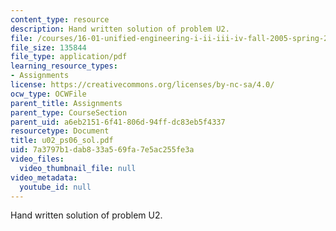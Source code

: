 ```yaml
---
content_type: resource
description: Hand written solution of problem U2.
file: /courses/16-01-unified-engineering-i-ii-iii-iv-fall-2005-spring-2006/7a3797b1dab833a569fa7e5ac255fe3a_u02_ps06_sol.pdf
file_size: 135844
file_type: application/pdf
learning_resource_types:
- Assignments
license: https://creativecommons.org/licenses/by-nc-sa/4.0/
ocw_type: OCWFile
parent_title: Assignments
parent_type: CourseSection
parent_uid: a6eb2151-6f41-806d-94ff-dc83eb5f4337
resourcetype: Document
title: u02_ps06_sol.pdf
uid: 7a3797b1-dab8-33a5-69fa-7e5ac255fe3a
video_files:
  video_thumbnail_file: null
video_metadata:
  youtube_id: null
---
```

Hand written solution of problem U2.